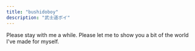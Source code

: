 ```yaml
---
title: "bushidoboy"
description: "武士道ボイ"
---
```


Please stay with me a while. Please let me to show you a bit of the world I've made for myself.